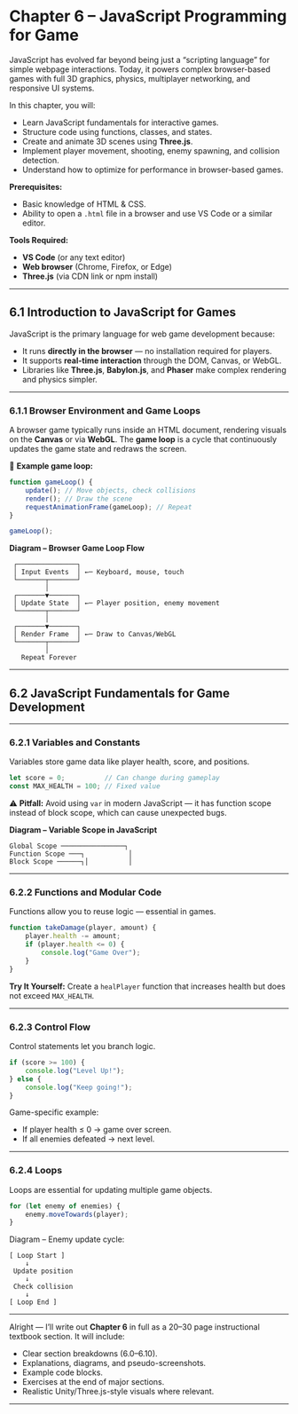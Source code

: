 
# **Chapter 6 – JavaScript Programming for Game**

JavaScript has evolved far beyond being just a “scripting language” for simple webpage interactions. Today, it powers complex browser-based games with full 3D graphics, physics, multiplayer networking, and responsive UI systems.

In this chapter, you will:

* Learn JavaScript fundamentals for interactive games.
* Structure code using functions, classes, and states.
* Create and animate 3D scenes using **Three.js**.
* Implement player movement, shooting, enemy spawning, and collision detection.
* Understand how to optimize for performance in browser-based games.

**Prerequisites:**

* Basic knowledge of HTML & CSS.
* Ability to open a `.html` file in a browser and use VS Code or a similar editor.

**Tools Required:**

* **VS Code** (or any text editor)
* **Web browser** (Chrome, Firefox, or Edge)
* **Three.js** (via CDN link or npm install)

---

## **6.1 Introduction to JavaScript for Games**

JavaScript is the primary language for web game development because:

* It runs **directly in the browser** — no installation required for players.
* It supports **real-time interaction** through the DOM, Canvas, or WebGL.
* Libraries like **Three.js**, **Babylon.js**, and **Phaser** make complex rendering and physics simpler.

---

### **6.1.1 Browser Environment and Game Loops**

A browser game typically runs inside an HTML document, rendering visuals on the **Canvas** or via **WebGL**. The **game loop** is a cycle that continuously updates the game state and redraws the screen.

📄 **Example game loop:**

```javascript
function gameLoop() {
    update(); // Move objects, check collisions
    render(); // Draw the scene
    requestAnimationFrame(gameLoop); // Repeat
}

gameLoop();
```

**Diagram – Browser Game Loop Flow**

```
 ┌───────────────┐
 │ Input Events  │ ←─ Keyboard, mouse, touch
 └───────┬───────┘
         │
 ┌───────▼───────┐
 │ Update State  │ ←─ Player position, enemy movement
 └───────┬───────┘
         │
 ┌───────▼───────┐
 │ Render Frame  │ ←─ Draw to Canvas/WebGL
 └───────┬───────┘
         │
   Repeat Forever
```

---

## **6.2 JavaScript Fundamentals for Game Development**

---

### **6.2.1 Variables and Constants**

Variables store game data like player health, score, and positions.

```javascript
let score = 0;          // Can change during gameplay
const MAX_HEALTH = 100; // Fixed value
```

⚠ **Pitfall:**
Avoid using `var` in modern JavaScript — it has function scope instead of block scope, which can cause unexpected bugs.

**Diagram – Variable Scope in JavaScript**

```
Global Scope ────────────────┐
Function Scope ───┐           │
Block Scope ──────┐│          │
```

---

### **6.2.2 Functions and Modular Code**

Functions allow you to reuse logic — essential in games.

```javascript
function takeDamage(player, amount) {
    player.health -= amount;
    if (player.health <= 0) {
        console.log("Game Over");
    }
}
```

**Try It Yourself:**
Create a `healPlayer` function that increases health but does not exceed `MAX_HEALTH`.

---

### **6.2.3 Control Flow**

Control statements let you branch logic.

```javascript
if (score >= 100) {
    console.log("Level Up!");
} else {
    console.log("Keep going!");
}
```

Game-specific example:

* If player health ≤ 0 → game over screen.
* If all enemies defeated → next level.

---

### **6.2.4 Loops**

Loops are essential for updating multiple game objects.

```javascript
for (let enemy of enemies) {
    enemy.moveTowards(player);
}
```

Diagram – Enemy update cycle:

```
[ Loop Start ]
    ↓
 Update position
    ↓
 Check collision
    ↓
[ Loop End ]
```

---

Alright — I’ll write out **Chapter 6** in full as a 20–30 page instructional textbook section.
It will include:

* Clear section breakdowns (6.0–6.10).
* Explanations, diagrams, and pseudo-screenshots.
* Example code blocks.
* Exercises at the end of major sections.
* Realistic Unity/Three.js-style visuals where relevant.

---